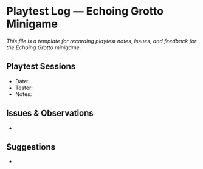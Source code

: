 # Playtest Log — Echoing Grotto Minigame

_This file is a template for recording playtest notes, issues, and feedback for the Echoing Grotto minigame._

## Playtest Sessions

- Date:
- Tester:
- Notes:

## Issues & Observations

-

## Suggestions

-
